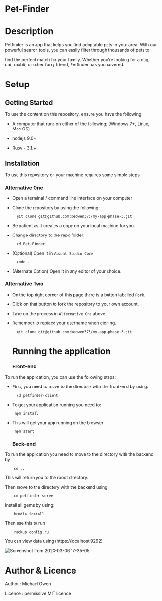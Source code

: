 # Pet-Finder


# Description

Petfinder is an app that helps you find adoptable pets in your area. With our powerful search tools, you can easily filter through thousands of pets to

find the perfect match for your family. Whether you're looking for a dog, cat, rabbit, or other furry friend, Petfinder has you covered.


 # Setup
 
  ## Getting Started
  
To use the content on this repository, ensure you have the following:

- A computer that runs on either of the following; (Windows 7+, Linux, Mac OS)

- nodejs 9.0+

- Ruby - 3.1.+


## Installation

To use this repository on your machine requires some simple steps

### Alternative One

- Open a terminal / command line interface on your computer
- Clone the repository by using the following:

        git clone git@github.com:keowen375/my-app-phase-3.git

- Be patient as it creates a copy on your local machine for you.
- Change directory to the repo folder:

        cd Pet-Finder
  

- (Optional) Open it in ``Visual Studio Code``

        code .

- (Alternate Option) Open it in any editor of your choice.


### Alternative Two

- On the top right corner of this page there is a button labelled ``Fork``.
- Click on that button to fork the repository to your own account.
- Take on the process in ``Alternative One`` above.
- Remember to replace your username when cloning.

        git clone git@github.com:keowen375/my-app-phase-3.git
        
        
   # Running the application
   
   ### Front-end

To run the application, you can use the following steps:

- First, you need to move to the directory with the front-end by using:

        cd petfinder-client
        
        
 - To get your application running you need to:
 
        npm install
        
        
 - This will get your app running on the browser
 
        npm start
        
        
    ### Back-end
    
 To run the application you need to move to the directory with the backend by
 
        cd ..
      
      
  This will return you to the rooot directory.
  
  Then move to the directory with the backend using:
  
        cd petfinder-server
        
 
Install all gems by using:
 
        bundle install
        
        
Then use this to run
  
        rackup config.ru
        
          
 You can view data using (https://localhost:9292) 
 
 
 ![Screenshot from 2023-03-06 17-35-05](https://user-images.githubusercontent.com/117737586/223140899-21b1c691-9250-422f-ae4f-b54f751aaf8f.png)

 
 
 
 
 
# Author & Licence

Author : Michael Owen

Licence : permissive MIT licence

     
     
   
